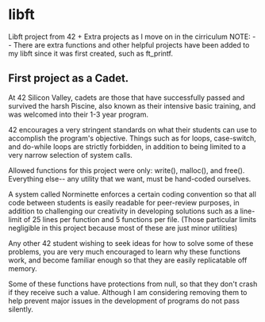 # libft
Libft project from 42 + Extra projects as I move on in the cirriculum
NOTE: -- There are extra functions and other helpful projects have been added to my libft since it was first created, such as ft_printf.

## First project as a Cadet.

At 42 Silicon Valley, cadets are those that have successfully passed and survived the harsh Piscine, also known as their intensive basic training, and was welcomed into their 1-3 year program.

42 encourages a very stringent standards on what their students can use to accomplish the program's objective. Things such as for loops, case-switch, and do-while loops are strictly forbidden, in addition to being limited to a very narrow selection of system calls.

Allowed functions for this project were only: write(), malloc(), and free(). Everything else-- any utility that we want, must be hand-coded ourselves. 

A system called Norminette enforces a certain coding convention so that all code between students is easily readable for peer-review purposes, in addition to challenging our creativity in developing solutions such as a line-limit of 25 lines per function and 5 functions per file. (Those particular limits negligible in this project because most of these are just minor utilities)

Any other 42 student wishing to seek ideas for how to solve some of these problems, you are very much encouraged to learn why these functions work, and become familiar enough so that they are easily replicatable off memory.

Some of these functions have protections from null, so that they don't crash if they receive such a value. Although I am considering removing them to help prevent major issues in the development of programs do not pass silently.
